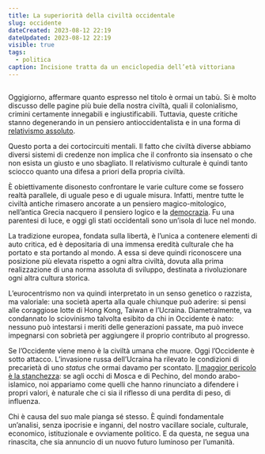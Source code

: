 ```yaml
---
title: La superiorità della civiltà occidentale
slug: occidente
dateCreated: 2023-08-12 22:19
dateUpdated: 2023-08-12 22:19
visible: true
tags:
  - politica
caption: Incisione tratta da un enciclopedia dell’età vittoriana
---
```


##

<span class="newthought">Oggigiorno,</span> affermare quanto espresso nel titolo è ormai un tabù. Si è molto discusso delle pagine più buie della nostra civiltà, quali il colonialismo, crimini certamente innegabili e ingiustificabili. Tuttavia, queste critiche stanno degenerando in un pensiero antioccidentalista e in una forma di [relativismo assoluto](/notes/relativismo).

Questo porta a dei cortocircuiti mentali. Il fatto che civiltà diverse abbiamo diversi sistemi di credenze non implica che il confronto sia insensato o che non esista un giusto e uno sbagliato. Il relativismo culturale è quindi tanto sciocco quanto una difesa a priori della propria civiltà.

È obiettivamente disonesto confrontare le varie culture come se fossero realtà parallele, di uguale peso e di uguale misura. Infatti, mentre tutte le civiltà antiche rimasero ancorate a un pensiero magico-mitologico, nell’antica Grecia nacquero il pensiero logico e la [democrazia](/notes/democrazia). Fu una parentesi di luce, e oggi gli stati occidentali sono un’isola di luce nel mondo.

La tradizione europea, fondata sulla libertà, è l’unica a contenere elementi di auto critica, ed è depositaria di una immensa eredità culturale che ha portato e sta portando al mondo. A essa si deve quindi riconoscere una posizione più elevata rispetto a ogni altra civiltà, dovuta alla prima realizzazione di una norma assoluta di sviluppo, destinata a rivoluzionare ogni altra cultura storica.

L’eurocentrismo non va quindi interpretato in un senso genetico o razzista, ma valoriale: una società aperta alla quale chiunque può aderire: si pensi alle coraggiose lotte di Hong Kong, Taiwan e l’Ucraina. Diametralmente, va condannato lo sciovinismo talvolta esibito da chi in Occidente è nato: nessuno può intestarsi i meriti delle generazioni passate, ma può invece impegnarsi con sobrietà per aggiungere il proprio contributo al progresso.

Se l’Occidente viene meno è la civiltà umana che muore. Oggi l’Occidente è sotto attacco. L’invasione russa dell’Ucraina ha rilevato le condizioni di precarietà di uno _status_ che ormai davamo per scontato. [Il maggior pericolo è la stanchezza](/notes/europa): se agli occhi di Mosca e di Pechino, del mondo arabo-islamico, noi appariamo come quelli che hanno rinunciato a difendere i propri valori, è naturale che ci sia il riflesso di una perdita di peso, di influenza.

Chi è causa del suo male pianga sé stesso. È quindi fondamentale un’analisi, senza ipocrisie e inganni, del nostro vacillare sociale, culturale, economico, istituzionale e ovviamente politico. E da questa, ne segua una rinascita, che sia annuncio di un nuovo futuro luminoso per l’umanità.
